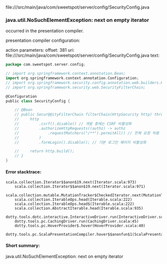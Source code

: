 file://<WORKSPACE>/src/main/java/com/sweetspot/server/config/SecurityConfig.java
### java.util.NoSuchElementException: next on empty iterator

occurred in the presentation compiler.

presentation compiler configuration:


action parameters:
offset: 381
uri: file://<WORKSPACE>/src/main/java/com/sweetspot/server/config/SecurityConfig.java
text:
```scala
package com.sweetspot.server.config;

// import org.springframework.context.annotation.Bean;
import org.springframework.context.annotation.Configuration;
// import org.springframework.security.config.annotation.web.builders.HttpSecurity;
// import org.springframework.security.web.SecurityFilterChain;

@Configuration
public class SecurityConfig {

    // @Bean
    // public Secur@@ityFilterChain filterChain(HttpSecurity http) throws Exception {
    //     http
    //         .csrf().disable() // 개발 중에는 CSRF 비활성화
    //         .authorizeHttpRequests((authz) -> authz
    //             .requestMatchers("/**").permitAll() // 전체 요청 허용
    //         )
    //         .formLogin().disable(); // 기본 로그인 페이지 비활성화

    //     return http.build();
    // }
}

```



#### Error stacktrace:

```
scala.collection.Iterator$$anon$19.next(Iterator.scala:973)
	scala.collection.Iterator$$anon$19.next(Iterator.scala:971)
	scala.collection.mutable.MutationTracker$CheckedIterator.next(MutationTracker.scala:76)
	scala.collection.IterableOps.head(Iterable.scala:222)
	scala.collection.IterableOps.head$(Iterable.scala:222)
	scala.collection.AbstractIterable.head(Iterable.scala:935)
	dotty.tools.dotc.interactive.InteractiveDriver.run(InteractiveDriver.scala:164)
	dotty.tools.pc.CachingDriver.run(CachingDriver.scala:45)
	dotty.tools.pc.HoverProvider$.hover(HoverProvider.scala:40)
	dotty.tools.pc.ScalaPresentationCompiler.hover$$anonfun$1(ScalaPresentationCompiler.scala:389)
```
#### Short summary: 

java.util.NoSuchElementException: next on empty iterator